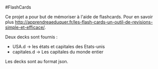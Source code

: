 #FlashCards

Ce projet a pour but de mémoriser à l'aide de flashcards.
Pour en savoir plus http://apprendreaeduquer.fr/les-flash-cards-un-outil-de-revisions-simple-et-efficace/.

Deux decks sont fournis : 
* USA.d -> les états et capitales des Etats-unis
* capitales.d -> Les capitales du monde entier

Les decks sont au format json.
